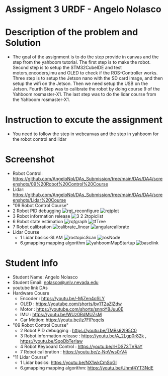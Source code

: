 #  Assigment 3 URDF - Angelo Nolasco
# Description of the problem and Solution
* The goal of the assignment is to do the step provide in canvas and the step from the yahboom tutorial. The first step is to make the robot. Second step is to setup the STM32CubeIDE and test motors,encoders,imu and OLED to check if the ROS-Controller works. Three step is to setup the Jetson nano with the SD card image, and then setup the wifi on the Jetson. Then we need setup the USB on the Jetson. Fourth Step was to calibrate the robot by doing course 9 of the Yahboom rosmaster-X1. The last step was to do the lidar course from the Yahboom rosmaster-X1.  
# Instruction to excute the assignment
* You need to follow the step in webcanvas and the step in yahboom for the robot control and lidar
# Screenshot
* Robot Control: https://github.com/AngeloNol/DAs_Submission/tree/main/DAs/DA4/screenshots/09%20Robot%20Control%20Course
* Lidar: https://github.com/AngeloNol/DAs_Submission/tree/main/DAs/DA4/screenshots/Lidar%20Course
* "09 Robot Control Course" 
 * 2 Robot PID debugging
  ![rqt_reconfigure](https://github.com/AngeloNol/DAs_Submission/assets/98061732/01921936-18a5-4c60-affb-92a9d49db45d)
  ![rqtplot](https://github.com/AngeloNol/DAs_Submission/assets/98061732/59db174e-5097-4acb-873b-a66850dac8d2)
 * 3 Robot information release
   ![3 2 2topiclist](https://github.com/AngeloNol/DAs_Submission/assets/98061732/a9e541a1-e0ef-459f-981e-e2078a650aef)
 * 6 Robot state estimation
    ![rqtgraph](https://github.com/AngeloNol/DAs_Submission/assets/98061732/158da84b-9c2f-4dd4-8ac3-dfe91910dbe1)
    ![tfTree](https://github.com/AngeloNol/DAs_Submission/assets/98061732/32419039-4335-4656-95d0-083bec38f7ea)
 * 7 Robot calibration
    ![calibrate_linear](https://github.com/AngeloNol/DAs_Submission/assets/98061732/8ae2e7fd-1784-4593-a7fb-1a9d74978f22)
   ![angularcalibrate](https://github.com/AngeloNol/DAs_Submission/assets/98061732/bde4b63e-e105-4cc8-b60f-7a6d560ab988)
* Lidar Course
    * 1 Lidar basics-SLAM
        ![rostopicScan](https://github.com/AngeloNol/DAs_Submission/assets/98061732/fa0a36b4-36bb-49a3-8619-1776857c2a27)
      ![rosNode](https://github.com/AngeloNol/DAs_Submission/assets/98061732/382a980f-c91f-4994-b774-224dd3c6da92)
    * 6.gmapping mapping algorithm
        ![yahboomMapStartup](https://github.com/AngeloNol/DAs_Submission/assets/98061732/eb389494-0b94-4dd5-997d-88b4cfcfff21)
      ![baselink](https://github.com/AngeloNol/DAs_Submission/assets/98061732/0e4488d1-b04e-46f4-a4bb-db11c2c59677)
# Student Info
* Student Name: Angelo Nolasco
* Student Email: nolasco@unlv.nevada.edu
* youtube link DAs
* Hardware Cousre
  * Encoder : https://youtu.be/-MjZen4oSLY
  * OLED : https://youtube.com/shorts/bv1T2aZlZdw
  * Motor : https://youtube.com/shorts/snnpY8Juu0E
  * IMU : https://youtu.be/WUz0RdMUZsM 
  * Car Motion: https://youtu.be/iz7FlPoqcls
* "09 Robot Control Course" 
  * 2 Robot PID debugging : https://youtu.be/TMBs92I95C0 
  * 3 Robot information release : https://youtu.be/A_2Lgp0r82k , https://youtu.be/SqoDbTerIaw
  * 4 Robot Keyboard Control : https://youtu.be/rHDS73TVRaY
  *  7 Robot calibration  : https://youtu.be/z-NpVws0rV4
* "11 Lidar Course"
    * 1 Lidar basics: https://youtu.be/NX1wkCmSoGI
    * 6.gmapping mapping algorithm: https://youtu.be/Uhmf4YT3NdE


